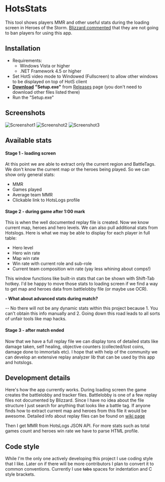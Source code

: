HotsStats
===========
This tool shows players MMR and other useful stats during the loading screen in Heroes of the Storm. [Blizzard commented](https://www.reddit.com/r/heroesofthestorm/comments/4ahsxj/hotsstats_version_03_is_out/d10p5k1) that they are not going to ban players for using this app.

Installation
---------------------------
- Requirements:
  - Windows Vista or higher
  - .NET Framework 4.5 or higher
- Set HotS video mode to Windowed (Fullscreen) to allow other windows to be displayed on top of HotS client
- [__Download__](https://github.com/Poma/HotsStats/releases) **"Setup.exe"** from [Releases](https://github.com/Poma/HotsStats/releases) page (you don't need to download other files listed there)
- Run the "Setup.exe"

Screenshots
---------------------------
![Screenshot1](https://cloud.githubusercontent.com/assets/2109710/13773994/7893fdc6-eaad-11e5-99b9-d913f2551cd5.png)
![Screenshot2](https://cloud.githubusercontent.com/assets/2109710/13773945/35ccde54-eaad-11e5-8f35-79312addead6.png)
![Screenshot3](https://cloud.githubusercontent.com/assets/2109710/14224392/f1ad449e-f8a2-11e5-8d95-6c4a2a83d5ef.png)

Available stats
--------------------------
#### Stage 1 - loading screen
At this point we are able to extract only the current region and BattleTags. We don't know the current map or the heroes being played. So we can show only general stats:
* MMR
* Games played
* Average team MMR
* Clickable link to HotsLogs profile

#### Stage 2 - during game after 1:00 mark
This is when the well documented replay file is created. Now we know current map, heroes and hero levels. We can also pull additional stats from Hotslogs. Here is what we may be able to display for each player in full table:
* Hero level
* Hero win rate
* Map win rate
* Win rate with current role and sub-role
* Current team composition win rate (yay less whining about comps!)

This window functions like built-in stats that can be shown with Shift-Tab hotkey. I'd be happy to move those stats to loading screen if we find a way to get map and heroes data from battlelobby file (or maybe use OCR).

**- What about advanced stats during match?**

-- No there will not be any dynamic stats within this project because 1. You can't obtain this info manually and 2. Going down this road leads to all sorts of unfair tools like map hacks.

#### Stage 3 - after match ended
Now that we have a full replay file we can display tons of detailed stats like damage taken, self healing, objective counters (collected/lost coins, damage done to immortals etc). I hope that with help of the community we can develop an extensive replay analyzer lib that can be used by this app and hotslogs.

Development details
------------------
Here's how the app currently works. During loading screen the game creates the battlelobby and tracker files. Battlelobby is one of a few replay files not documented by Blizzard. Since I have no idea about the file structure I just search for anything that looks like a battle tag. If anyone finds how to extract current map and heroes from this file it would be awesome. Detailed info about replay files can be found on [wiki page](https://github.com/poma/HotsStats/wiki/Details-on-partial-replays)

Then I get MMR from HotsLogs JSON API. For more stats such as total games count and heroes win rate we have to parse HTML profile.

Code style
-------------------
While I'm the only one actively developing this project I use coding style that I like. Later on if there will be more contributors I plan to convert it to common conventions. Currently I use ~~tabs~~ spaces for indentation and C style brackets.
